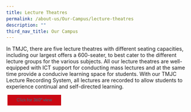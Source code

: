 ```yaml
---
title: Lecture Theatres
permalink: /about-us/Our-Campus/lecture-theatres
description: ""
third_nav_title: Our Campus
---
```

In TMJC, there are five lecture theatres with different seating capacities,  including our largest offers a 600-seater, to best cater to the different lecture groups for the various subjects. All our lecture theatres are well-equipped with ICT support for conducting mass lectures and at the same time provide a conducive learning space for students. With our TMJC Lecture Recording System, all lectures are recorded to allow students to experience continual and self-directed learning.



<a href="https://teliportme.com/view/1835944?utm_medium=android&utm_source=share-panorama">
<img src="/images/click%20here.png"  
     style="width:30%">